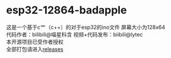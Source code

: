 # esp32-12864-badapple
这是一个基于c艹（c++）的对于esp32的ino文件 屏幕大小为128x64 <br>
代码作者：bilibili@喵星科含 视频+代码发布：biibili@lytec  <br>
本开源项目已受作者授权 <br>
全部打包请进入<a href='https://github.com/lytech/esp32-12864-badapple/releases/'>releases<a/>
